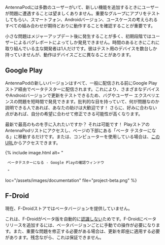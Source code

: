AntennaPodには多数のユーザーがいて、新しい機能を追加するときにユーザーが問題に遭遇することは望ましくありません。重要なグループにアプリをテストしてもらい、スマートフォン、Androidバージョン、ユースケースの考えられるすべての組み合わせが期待どおりに動作することを確認することが重要です。

小さな問題はメジャーアップデート後に発生することが多く、初期段階ではユーザーによるバグレポートによってしか発見できません。時間のあるときにこれに取り組んでいる主な開発者は1人だけです。彼はテスト用のデバイスを数台しか持っていませんが、動作はデバイスごとに異なることがあります。

## Google Play

AntennaPodの新しいバージョンはすべて、一般に配信される前にGoogle Playストア経由でベータテスターに配信されます。これにより、さまざまなデバイスやAndroidバージョンで更新をテストできるため、バグやユーザー エクスペリエンスの問題を短時間で発見できます。批判的な目を持っていて、何が問題なのか説明できる人であれば、あなたの助けは大歓迎です！ さらに、好みに合わない点があれば、自分の希望に合わせて修正できる可能性が高くなります。

最新で最高のものを手に入れたいですか？ それは可能です！ PlayストアのAntennaPodリストにアクセスし、ページの下部にある「ベータ テスターになる」に移動するだけです。または、コンピューターを使用している場合は、[この URL](https://play.google.com/apps/testing/de.danoeh.antennapod)からアクセスできます。

{% include image.html alt= "

     ベータテスターになる - Google Playの確認ウィンドウ

     "

loc="/assets/images/documentation" file="project-beta.png" %}

## F-Droid

現在、F-Droidストアではベータバージョンを提供していません。

これは、F-Droidがベータ版を自動的に[認識しない](https://gitlab.com/fdroid/fdroidserver/-/issues/161)ためです。F-Droidにベータリリースを追加するには、ベータバージョンごとに手動での操作が必要になります。また、重要な問題を修正する必要がある場合は、更新を即座に適用する必要があります。残念ながら、これは保証できません。
